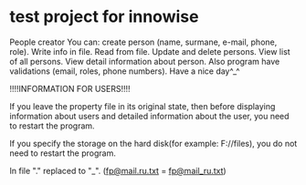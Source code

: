 # test project for innowise
People creator
You can: create person (name, surmane, e-mail, phone, role).
Write info in file.
Read from file.
Update and delete persons.
View list of all persons.
View detail information about person.
Also program have validations (email, roles, phone numbers).
Have a nice day^_^ 

!!!!INFORMATION FOR USERS!!!!

If you leave the property file in its original state, 
then before displaying information about users and detailed information about the user, 
you need to restart the program.


If you specify the storage on the hard disk(for example: F://files), 
you do not need to restart the program.

In file "." replaced to "_". (fp@mail.ru.txt = fp@mail_ru.txt)

